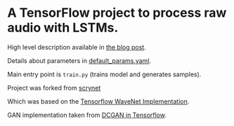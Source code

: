 # A TensorFlow project to process raw audio with LSTMs.

High level description available in [the blog post](https://michaelwoodson.github.io/learning-to-whistle-with-an-lstm-gan/).

Details about parameters in [default_params.yaml](https://github.com/michaelwoodson/scrynet/blob/master/default_params.yaml).

Main entry point is `train.py` (trains model and generates samples).

Project was forked from [scrynet](https://github.com/michaelwoodson/scrygan)

Which was based on the [Tensorflow WaveNet Implementation](https://github.com/ibab/tensorflow-wavenet).

GAN implementation taken from [DCGAN in Tensorflow](https://github.com/carpedm20/DCGAN-tensorflow).
